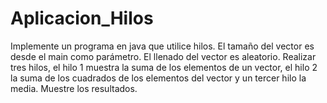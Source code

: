 # Aplicacion_Hilos
Implemente un programa en java que utilice hilos. El tamaño del vector es desde el main como parámetro. El llenado del vector es aleatorio. Realizar tres hilos, el hilo 1 muestra la suma de los elementos de un vector, el hilo 2 la suma de los cuadrados de los elementos del vector y un tercer hilo la media. Muestre los resultados.
